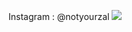 Instagram : @notyourzal
<img src="https://down-id.img.susercontent.com/file/id-11134207-7r990-lopfpuijk8kad2">
